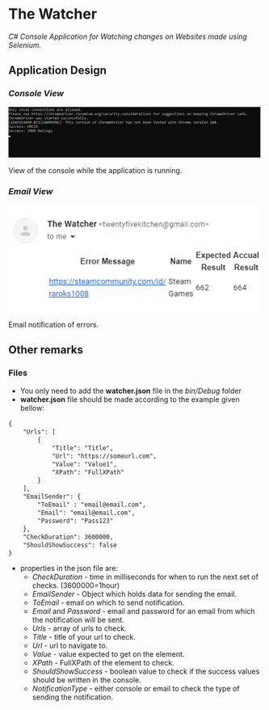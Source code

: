 # The Watcher

*C# Console Application for Watching changes on Websites made using Selenium.*


## Application Design

### *Console View*
![Console View](git-image/image1.png)

View of the console while the application is running.

### *Email View*
![Email View](git-image/image2.png)

Email notification of errors.

## Other remarks

### Files

- You only need to add the **watcher.json** file in the *bin/Debug* folder
- **watcher.json** file should be made according to the example given bellow:
```
{
	"Urls": [
		{
			"Title": "Title",
			"Url": "https://someurl.com",
			"Value": "Value1",
			"XPath": "FullXPath"
		}
	],
	"EmailSender": {
		"ToEmail" : "email@email.com",
		"Email": "email@email.com",
		"Password": "Pass123"
	},
	"CheckDuration": 3600000,
	"ShouldShowSuccess": false
}
```
- properties in the json file are:
  - *CheckDuration* - time in milliseconds for when to run the next set of checks. (3600000=1hour)
  - *EmailSender* - Object which holds data for sending the email.
  - *ToEmail* - email on which to send notification.
  - *Email* and *Password* - email and password for an email from which the notification will be sent.
  - *Urls* - array of urls to check.
  - *Title* - title of your url to check.
  - *Url* - url to navigate to.
  - *Value* - value expected to get on the element.
  - *XPath* - FullXPath of the element to check.
  - *ShouldShowSuccess* - boolean value to check if the success values should be written in the console.
  - *NotificationType* - either console or email to check the type of sending the notification.
